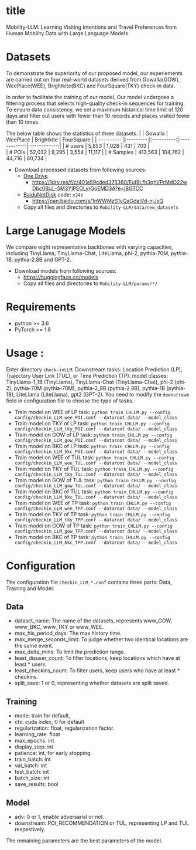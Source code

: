 # title
Mobility-LLM: Learning Visiting Intentions and Travel Preferences from Human Mobility Data with Large Language Models
# Datasets
To demonstrate the superiority of our proposed model, our experiements are carried out on four real-world datasets derived from Gowalla(GOW), WeePlace(WEE), Brightkite(BKC) and FourSquare(TKY) check-in data.

In order to facilitate the training of our model, Our model undergoes a filtering process that selects high-quality check-in sequences for training. To ensure data consistency, we set a maximum historical time limit of 120 days and filter out users with fewer than 10 records and places visited fewer than 10 times.

The below table shows the statistics of three datasets.
|             |  Gowalla  |  WeePlace  |  Brightkite  |  FourSquare  |
| ----------  |:---------:|:----------:|:------------:|:------------:|
| # users     | 5,853     | 1,028      | 431          | 703          |  
| # POIs      | 52,032    | 9,295      | 3,554        | 11,117       |
| # Samples   | 413,563   | 104,762    | 44,716       | 60,734       |

- Download processed datasets from following sources:
    - <a href='https://1drv.ms/f/c/401a59cded375360/EuI9Lfh3qhVPrMdO22wDbc0BjJ_-5M3YIPEOLyrGoEMD3A?e=jBGTCC'>One Drive</a> 
      - https://1drv.ms/f/c/401a59cded375360/EuI9Lfh3qhVPrMdO22wDbc0BjJ_-5M3YIPEOLyrGoEMD3A?e=jBGTCC
    - <a href='https://pan.baidu.com/s/1yKBDXZxnIX9r1km7gh3tyg'>BaiduNetDisk</a> code: `x24z`
      - https://pan.baidu.com/s/1nWWMzS1yQaGdaiVd-njJxQ 
  - Copy all files and directories to `Mobility-LLM/data/new_datasets`

# Large Lanugage Models
We compare eight representative backbones with varying capacities, including TinyLlama, TinyLlama-Chat, LiteLlama, phi-2, pythia-70M, pythia-1B, pythia-2.8B and GPT-2.
- Download models from following sources:
  - <a href='https://huggingface.co/models'>https://huggingface.co/models</a>
  - Copy all files and directories to `Mobility-LLM/params/*/`

# Requirements
- python >= 3.6
- PyTorch >= 1.8

# Usage :
  Enter directory `check-inLLM`.
  Downstream tasks:
  Location Prediction (LP), Trajectory User Link (TUL), or Time Prediction (TP).
  model classes:
  TinyLlama-1_1B (TinyLlama), TinyLlama-Chat (TinyLlama-Chat), phi-2 (phi-2), pythia-70M (pythia-70M), pythia-2_8B (pythia-2.8B), pythia-1B (pythia-1B), LiteLlama (LiteLlama), gpt2 (GPT-2).
  You need to modify the `downstream` field in configuration file to choose the type of tasks.
  - Train model on WEE of LP task:
    `python train_CHLLM.py --config config/checkin_LLM_wee_POI.conf --dataroot data/ --model_class`
    <br>
  - Train model on TKY of LP task:
    `python train_CHLLM.py --config config/checkin_LLM_tky_POI.conf --dataroot data/ --model_class`
    <br>
  - Train model on GOW of LP task:
    `python train_CHLLM.py --config config/checkin_LLM_gow_POI.conf --dataroot data/ --model_class`
    <br>
  - Train model on BKC of LP task:
    `python train_CHLLM.py --config config/checkin_LLM_bkc_POI.conf --dataroot data/ --model_class`
    <br>
  - Train model on WEE of TUL task:
    `python train_CHLLM.py --config config/checkin_LLM_wee_TUL.conf --dataroot data/ --model_class`
    <br>
  - Train model on TKY of TUL task:
    `python train_CHLLM.py --config config/checkin_LLM_tky_TUL.conf --dataroot data/ --model_class`
    <br>
  - Train model on GOW of TUL task:
    `python train_CHLLM.py --config config/checkin_LLM_gow_TUL.conf --dataroot data/ --model_class`
    <br>
  - Train model on BKC of TUL task:
    `python train_CHLLM.py --config config/checkin_LLM_bkc_TUL.conf --dataroot data/ --model_class`
    <br>
  - Train model on WEE of TP task:
    `python train_CHLLM.py --config config/checkin_LLM_wee_TPP.conf --dataroot data/ --model_class`
    <br>
  - Train model on TKY of TP task:
    `python train_CHLLM.py --config config/checkin_LLM_tky_TPP.conf --dataroot data/ --model_class`
    <br>
  - Train model on GOW of TP task:
    `python train_CHLLM.py --config config/checkin_LLM_gow_TPP.conf --dataroot data/ --model_class`
    <br>
  - Train model on BKC of TP task:
    `python train_CHLLM.py --config config/checkin_LLM_bkc_TPP.conf --dataroot data/ --model_class`
# Configuration
The configuration file `checkin_LLM_*.conf` contains three parts: Data, Training and Model:

## Data
- dataset_name: The name of the datasets, represents www_GOW, www_BKC, www_TKY or www_WEE.
- max_his_period_days: The max history time.
- max_merge_seconds_limit: To judge whether two identical locations are the same event.
- max_delta_mins: To limit the prediction range.
- least_disuser_count: To filter locations, keep locations which have at least * users.
- least_checkins_count: To filter users, keep users who have at least * checkins.
- split_save: 1 or 0, representing whether datasets are split saved.

## Training
- mode: train for default, 
- ctx: cuda index, 0 for default
- regularization: float, regularization factor.
- learning_rate: float
- max_epochs: int
- display_step: int
- patience: int, for early stopping.
- train_batch: int
- val_batch: int
- test_batch: int
- batch_size: int
- save_results: bool

## Model
- adv: 0 or 1, enable adversarial or not.
- downstream: POI_RECOMMENDATION or TUL, representing LP and TUL respestively.

The remaining parameters are the best parameters of the model.
